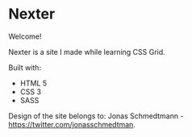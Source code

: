 # Nexter

Welcome!

Nexter is a site I made while learning CSS Grid. 

Built with: 
- HTML 5
- CSS 3
- SASS

Design of the site belongs to: Jonas Schmedtmann - https://twitter.com/jonasschmedtman.

